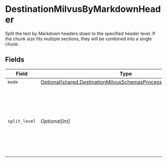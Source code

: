 # DestinationMilvusByMarkdownHeader

Split the text by Markdown headers down to the specified header level. If the chunk size fits multiple sections, they will be combined into a single chunk.


## Fields

| Field                                                                                                                                            | Type                                                                                                                                             | Required                                                                                                                                         | Description                                                                                                                                      |
| ------------------------------------------------------------------------------------------------------------------------------------------------ | ------------------------------------------------------------------------------------------------------------------------------------------------ | ------------------------------------------------------------------------------------------------------------------------------------------------ | ------------------------------------------------------------------------------------------------------------------------------------------------ |
| `mode`                                                                                                                                           | [Optional[shared.DestinationMilvusSchemasProcessingTextSplitterMode]](../../models/shared/destinationmilvusschemasprocessingtextsplittermode.md) | :heavy_minus_sign:                                                                                                                               | N/A                                                                                                                                              |
| `split_level`                                                                                                                                    | *Optional[int]*                                                                                                                                  | :heavy_minus_sign:                                                                                                                               | Level of markdown headers to split text fields by. Headings down to the specified level will be used as split points                             |